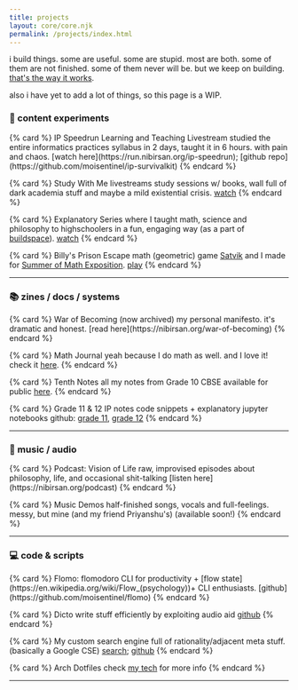 ```yaml
---
title: projects
layout: core/core.njk
permalink: /projects/index.html
---
```


i build things. some are useful. some are stupid. most are both.
some of them are not finished. some of them never will be. but we keep on building. [that's the way it works](https://medium.com/@bre/the-cult-of-done-manifesto-724ca1c2ff13).

also i have yet to add a lot of things, so this page is a WIP.

### 🎥 content experiments

<div class="card-container">
{% card %}
IP Speedrun Learning and Teaching Livestream
studied the entire informatics practices syllabus in 2 days, taught it in 6 hours. with pain and chaos.
[watch here](https://run.nibirsan.org/ip-speedrun); [github repo](https://github.com/moisentinel/ip-survivalkit)
{% endcard %}

{% card %}
Study With Me livestreams
study sessions w/ books, wall full of dark academia stuff and maybe a mild existential crisis.
[watch](https://youtube.com/@nibirsankar/streams)
{% endcard %}

{% card %}
Explanatory Series
where I taught math, science and philosophy to highschoolers in a fun, engaging way (as a part of [buildspace](https://nibirsan.org/blog/p/6-things-i-learned-from-6-weeks-of-n-and-w-s5/)).
[watch](https://run.nibirsan.org/explanatory)
{% endcard %}

{% card %}
Billy's Prison Escape
math (geometric) game [Satvik](https://github.com/and262144) and I made for [Summer of Math Exposition](https://some.3b1b.co/).
[play](https://tri-sym.neocities.org)
{% endcard %}
</div>

---

### 📚 zines / docs / systems

<div class="card-container">
{% card %}
War of Becoming
(now archived) my personal manifesto. it's dramatic and honest.  
[read here](https://nibirsan.org/war-of-becoming)
{% endcard %}

{% card %}
Math Journal
yeah because I do math as well. and I love it!
check it [here](https://math.nibirsan.org).
{% endcard %}

{% card %}
Tenth Notes
all my notes from Grade 10 CBSE available for public [here](https://tenth.nibirsan.org).
{% endcard %}

{% card %}
Grade 11 & 12 IP notes
code snippets + explanatory jupyter notebooks
github: [grade 11](https://github.com/moiSentineL/grade11-cs-ip), [grade 12](https://github.com/moiSentineL/ip-survivalkit)
{% endcard %}
</div>

---

### 🎼 music / audio

<div class="card-container">
{% card %}
Podcast: Vision of Life
raw, improvised episodes about philosophy, life, and occasional shit-talking  
[listen here](https://nibirsan.org/podcast)
{% endcard %}

{% card %}
Music Demos
half-finished songs, vocals and full-feelings. messy, but mine (and my friend Priyanshu's)
(available soon!)
{% endcard %}
</div>

---

### 💻 code & scripts

<div class="card-container">
{% card %}
Flomo: flomodoro CLI
for productivity + [flow state](https://en.wikipedia.org/wiki/Flow_(psychology))+ CLI enthusiasts.
[github](https://github.com/moisentinel/flomo)
{% endcard %}

{% card %}
Dicto
write stuff efficiently by exploiting audio aid
[github](https://github.com/moiSentineL/dicto)
{% endcard %}

{% card %}
My custom search engine
full of rationality/adjacent meta stuff. (basically a Google CSE)
[search](https://nibirsan.org/search); [github](https://github.com/moiSentineL/search)
{% endcard %}

{% card %}
Arch Dotfiles
check [my tech](/tech/) for more info
{% endcard %}
</div>

---
